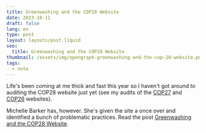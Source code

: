 ```yaml
---
title: Greenwashing and the COP28 Website
date: 2023-10-11
draft: false
lang: en
type: post
layout: layouts/post.liquid
seo:
  title: Greenwashing and the COP28 Website
thumbnail: /assets/img/opengraph-greenwashing-and-the-cop-28-website.png
tags:
  - note
---
```


Life's been coming at me thick and fast this year so I haven't got around to auditing the COP28 website just yet (see my audits of the [COP27](https://fershad.com/writing/cop27-egypt-a-webpage-sustainability-review/) and [COP26](https://fershad.com/writing/cop26-a-quick-sustainability-check/) websites).

Michelle Barker has, however. She's given the site a once over and identified a bunch of problematic practices. Read the post [Greenwashing and the COP28 Website](https://css-irl.info/greenwashing-and-the-cop28-website/).
